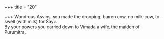 +++
title = "20"

+++
Wondrous Aśvins, you made the drooping, barren cow, no milk-cow, to  swell (with milk) for Śayu.  
By your powers you carried down to Vimada a wife, the maiden of  Purumitra.  